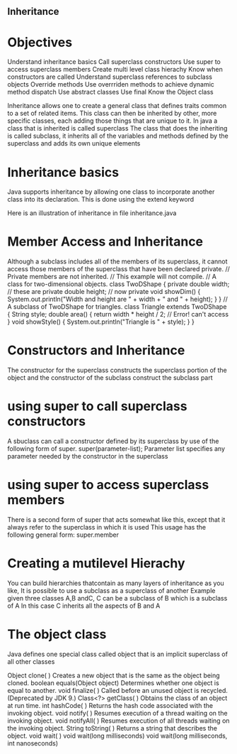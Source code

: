 ## Inheritance
# Objectives
Understand inheritance basics
Call superclass constructors
Use super to access superclass members
Create multi level class hierachy
Know when constructors are called
Understand superclass references to subclass objects
Override methods
Use overrriden methods to achieve dynamic method dispatch
Use abstract classes
Use final
Know the Object class

Inheritance allows one to create a general class that defines traits common to a set of related items.
This class can then be inherited by other, more specific classes, each adding those things that are unique to it.
In java a class that is inherited is called superclass
The class that does the inheriting is called subclass, it inherits all of the variables and methods defined by the superclass and adds its own unique elements

# Inheritance basics
Java supports inheritance by allowing one class to incorporate another class into its declaration.
This is done using the extend keyword

Here is an illustration of inheritance in file inheritance.java

# Member Access and Inheritance
Although a subclass includes all of the members of its superclass, it cannot access those members of the superclass that have been declared private.
// Private members are not inherited.
// This example will not compile.
// A class for two-dimensional objects.
class TwoDShape {
    private double width; // these are
private double height; // now private
void showDim() {
System.out.println("Width and height are " +
width + " and " + height);
}
}
// A subclass of TwoDShape for triangles.
class Triangle extends TwoDShape {
String style;
double area() {
return width * height / 2; // Error! can't access
}
void showStyle() {
System.out.println("Triangle is " + style);
}
}

# Constructors and Inheritance
The constructor for the superclass constructs the superclass portion of the object and the constructor of the subclass construct the subclass part

# using super to call superclass constructors
A sbuclass can call a constructor defined by its superclass by use of the following form of super.
super(parameter-list);
Parameter list specifies any parameter needed by the constructor in the superclass 

# using super to access superclass members
There is a second form of super that acts somewhat like this, except that it always refer to the superclass in which it is used
This usage has the following general form:
super.member

# Creating a mutilevel Hierachy
You can build hierarchies thatcontain as many layers of inheritance as you like,
It is possible to use a subclass as a superclass of another
Example given three classes A,B andC, C can be a subclass of B which is a subclass of A
In this case C inherits all the aspects of B and A 

# The object class
Java defines one special class called object that is an implicit superclass of all other classes

Object clone( ) Creates a new object that is the same as the object being cloned.
boolean equals(Object object) Determines whether one object is equal to another.
void finalize( ) Called before an unused object is recycled. (Deprecated by JDK 9.)
Class<?> getClass( ) Obtains the class of an object at run time.
int hashCode( ) Returns the hash code associated with the invoking object.
void notify( ) Resumes execution of a thread waiting on the invoking object.
void notifyAll( ) Resumes execution of all threads waiting on the invoking object.
String toString( ) Returns a string that describes the object.
void wait( )
void wait(long milliseconds)
void wait(long milliseconds,
int nanoseconds)